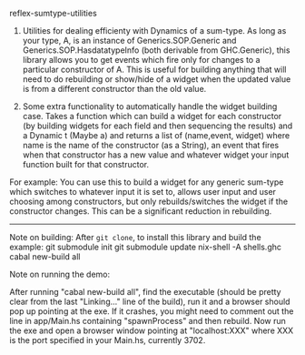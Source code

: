 reflex-sumtype-utilities

1. Utilities for dealing efficienty with Dynamics of a sum-type.  As long as your type, A,  is an instance of Generics.SOP.Generic and Generics.SOP.HasdatatypeInfo (both derivable from GHC.Generic), this library allows you to get events which fire only for changes to a particular constructor of A.  This is useful for building anything that will need to do rebuilding or show/hide of a widget when the updated value is from a different constructor than the old value.

2. Some extra functionality to automatically handle the widget building case.  Takes a function which can build a widget for each constructor (by building widgets for each field and then sequencing the results) and a Dynamic t (Maybe a) and returns a list of (name,event, widget) where name is the name of the constructor (as a String), an event that fires when that constructor has a new value and whatever widget your input function built for that constructor.

For example:  You can use this to build a widget for any generic sum-type which switches to whatever input it is set to, allows user input and user choosing among constructors, but only rebuilds/switches the widget if the constructor changes.  This can be a significant reduction in rebuilding.

___
Note on building:
After `git clone`, to install this library and build the example:
    git submodule init
	git submodule update
    nix-shell -A shells.ghc
    cabal new-build all



Note on running the demo:

After running "cabal new-build all", find the executable (should be pretty clear from the last "Linking..." line of the build), run it and a browser should pop up pointing at the exe.  If it crashes, you might need to comment out the line in app/Main.hs containing "spawnProcess" and then rebuild.  Now run the exe and open a browser window pointing at "localhost:XXX" where XXX is the port specified in your Main.hs, currently 3702.
